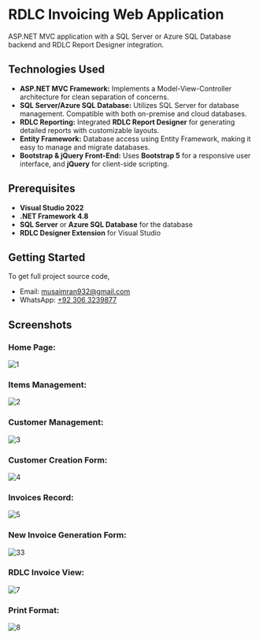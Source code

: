 # RDLC Invoicing Web Application

ASP.NET MVC application with a SQL Server or Azure SQL Database backend and RDLC Report Designer integration.

## Technologies Used

- **ASP.NET MVC Framework:** Implements a Model-View-Controller architecture for clean separation of concerns.
- **SQL Server/Azure SQL Database:** Utilizes SQL Server for database management. Compatible with both on-premise and cloud databases.
- **RDLC Reporting:** Integrated **RDLC Report Designer** for generating detailed reports with customizable layouts.
- **Entity Framework:** Database access using Entity Framework, making it easy to manage and migrate databases.
- **Bootstrap & jQuery Front-End:** Uses **Bootstrap 5** for a responsive user interface, and **jQuery** for client-side scripting.

## Prerequisites

- **Visual Studio 2022**
- **.NET Framework 4.8**
- **SQL Server** or **Azure SQL Database** for the database
- **RDLC Designer Extension** for Visual Studio

## Getting Started

To get full project source code,
- Email: musaimran932@gmail.com
- WhatsApp: [+92 306 3239877](https://api.whatsapp.com/send?phone=923063239877)

## Screenshots

### Home Page:
![1](https://github.com/user-attachments/assets/58c0fc8d-d557-469d-9fc7-a2d7d8c6d63e)

### Items Management:
![2](https://github.com/user-attachments/assets/75209c2c-8a63-46fc-9c02-34db8913cc95)

### Customer Management:
![3](https://github.com/user-attachments/assets/697bca02-806b-4116-8140-dbd3d9359e28)

### Customer Creation Form:
![4](https://github.com/user-attachments/assets/1a7ff96e-eee2-4c87-95d5-89599b78a0cb)

### Invoices Record:
![5](https://github.com/user-attachments/assets/fdc7b970-c17b-4733-8b0e-993571ce3836)

### New Invoice Generation Form:
![33](https://github.com/user-attachments/assets/adf22c4b-7eee-492c-8932-82c1aa0f878f)

### RDLC Invoice View:
![7](https://github.com/user-attachments/assets/d1238299-d737-4129-846d-ebc369dab401)

### Print Format:
![8](https://github.com/user-attachments/assets/55707cc3-6518-4457-961c-871e2a768984)


